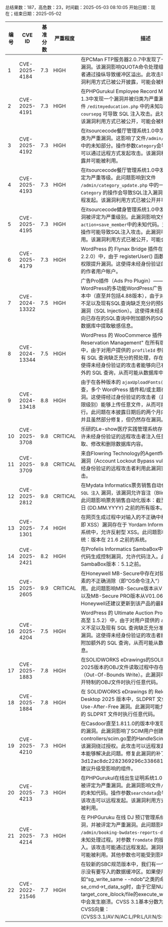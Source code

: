 总结果数：187，高危数：23，时间戳：2025-05-03 08:10:05
开始日期：现在；结束日期：2025-05-02

| 编号 | CVE ID | 基准分数 | 严重程度 | 描述 | 参考文献 |
|-----|--------|------------|----------|-------------|------------|
| 1 | CVE-2025-4184 | 7.3  | HIGH | 在PCMan FTP服务器2.0.7中发现了一个被归类为严重的漏洞。该漏洞影响QUOTA命令处理组件的未知代码。攻击者通过操纵导致缓冲区溢出。此攻击可以远程发起。该漏洞利用方式已被公开披露，可能会被利用。 | [1]https://fitoxs.com/exploit/exploit-81dc9bdb52d04dc20036dbd8313ed055.txt<br>[2]https://vuldb.com/?ctiid.306802<br>[3]https://vuldb.com/?id.306802<br>[4]https://vuldb.com/?submit.561145 |
| 2 | CVE-2025-4191 | 7.3  | HIGH | 在PHPGurukul Employee Record Management System 1.3中发现一个漏洞并被归类为严重漏洞。该漏洞影响了文件 `/editmyeducation.php` 中的未知功能。操作参数 `coursepg` 可导致 SQL 注入攻击。此攻击可以远程发起。该漏洞利用方式已被公开，可能会被利用。 | [1]https://github.com/ideal-valli/myCVE/issues/3<br>[2]https://phpgurukul.com/<br>[3]https://vuldb.com/?ctiid.306805<br>[4]https://vuldb.com/?id.306805<br>[5]https://vuldb.com/?submit.561816<br>[6]https://github.com/ideal-valli/myCVE/issues/3 |
| 3 | CVE-2025-4192 | 7.3  | HIGH | 在itsourcecode餐厅管理系统1.0中发现一个漏洞，已被归类为严重漏洞。这影响了文件`/admin/category_save.php`中的未知部分。操作参数`Category`会导致SQL注入漏洞。可以通过远程方式发起攻击。该漏洞利用方式已被公开披露并可能被利用。 | [1]https://github.com/ARPANET-cybersecurity/vuldb/issues/4<br>[2]https://itsourcecode.com/<br>[3]https://vuldb.com/?ctiid.306807<br>[4]https://vuldb.com/?id.306807<br>[5]https://vuldb.com/?submit.561838<br>[6]https://github.com/XuepengZhao-insp/vuldb/issues/4 |
| 4 | CVE-2025-4193 | 7.3  | HIGH | 在itsourcecode餐厅管理系统1.0中发现一个漏洞，并被评定为严重等级。此问题影响到文件 `/admin/category_update.php` 中的一些未知功能。对参数 `Category` 的操作会导致SQL注入漏洞。该攻击可能通过远程发起。该漏洞利用方式已被公开并可能被利用。 | [1]https://github.com/ARPANET-cybersecurity/vuldb/issues/5<br>[2]https://itsourcecode.com/<br>[3]https://vuldb.com/?ctiid.306806<br>[4]https://vuldb.com/?id.306806<br>[5]https://vuldb.com/?submit.561849<br>[6]https://github.com/XuepengZhao-insp/vuldb/issues/5 |
| 5 | CVE-2025-4195 | 7.3  | HIGH | 在itsourcecode健身管理系统1.0中发现了一个漏洞，该漏洞被评定为严重级别。此漏洞影响文件`/ajax.php?action=save_member`中的未知代码。对参数`umember_id`的操作可能导致SQL注入攻击。此漏洞可以通过远程方式利用。该漏洞利用方式已被公开，可能会被攻击者使用。 | [1]https://github.com/ARPANET-cybersecurity/vuldb/issues/6<br>[2]https://itsourcecode.com/<br>[3]https://vuldb.com/?ctiid.306808<br>[4]https://vuldb.com/?id.306808<br>[5]https://vuldb.com/?submit.561876<br>[6]https://github.com/XuepengZhao-insp/vuldb/issues/6 |
| 6 | CVE-2025-4179 | 7.3  | HIGH | WordPress 的 Flynax Bridge 插件在所有版本（直至 2.2.0）中，由于 registerUser() 函数缺少能力检查，存在权限提升漏洞。这使得未经身份验证的攻击者能够注册新的作者用户帐户。 | [1]https://plugins.trac.wordpress.org/browser/flynax-bridge/trunk/src/API.php#L288<br>[2]https://www.wordfence.com/threat-intel/vulnerabilities/id/a2447cf4-0261-4ef2-98ec-98fa02dc8b87?source=cve |
| 7 | CVE-2024-13322 | 7.5  | HIGH | 广告Pro插件（Ads Pro Plugin）—— 一款适用于WordPress的多功能WordPress广告管理插件，在所有版本中（直至并包括4.88版本），由于对用户提供的参数过滤不足以及现有SQL查询缺乏充分的预处理，存在SQL注入漏洞（SQL Injection）。这使得未经身份验证的攻击者能够向已存在的SQL查询中附加额外的SQL查询，从而可能从数据库中提取敏感信息。 | [1]https://codecanyon.net/item/ads-pro-plugin-multipurpose-wordpress-advertising-manager/10275010<br>[2]https://www.wordfence.com/threat-intel/vulnerabilities/id/3bcb60a8-220f-45a4-a9a9-10f64acf470c?source=cve |
| 8 | CVE-2024-13344 | 7.5  | HIGH | WordPress 的 WooCommerce 插件 "Advance Seat Reservation Management" 在所有版本（最高至 3.3）中，由于对用户提供的 `profileId` 参数处理不当以及对现有 SQL 查询缺乏充分的预处理，存在 SQL 注入漏洞。这使得未经身份验证的攻击者能够向已有的 SQL 查询附加额外的 SQL 查询，从而可能从数据库中提取敏感信息。 | [1]https://codecanyon.net/item/advance-seat-reservation-management-for-woocommerce/19984266<br>[2]https://www.wordfence.com/threat-intel/vulnerabilities/id/35acdb85-e463-46b1-aea7-a6d4c3581499?source=cve |
| 9 | CVE-2024-13418 | 8.8  | HIGH | 由于在各种版本的 `ajaxUploadFonts()` 函数中缺少能力检查，多个 WordPress 插件和/或主题存在任意文件上传漏洞。这使得经过身份验证的攻击者（具有订阅者及以上权限级别）能够上传任意文件，从而可能导致远程代码执行。此问题在本披露日期后的两个月内已上报给 Envato，并且虽然部分修复，但仍然存在漏洞。 | [1]https://themeforest.net/item/beyot-wordpress-real-estate-theme/19514964<br>[2]https://www.wordfence.com/threat-intel/vulnerabilities/id/bced4547-3264-43dc-8bb1-89a06f74ccbd?source=cve |
| 10 | CVE-2025-3708 | 9.8  | CRITICAL | 乐研的Le-show医疗实践管理系统存在SQL注入漏洞，允许未经身份验证的远程攻击者注入任意SQL命令，从而读取、修改和删除数据库内容。 | [1]https://www.twcert.org.tw/en/cp-139-10086-dbfd0-2.html<br>[2]https://www.twcert.org.tw/tw/cp-132-10085-69e16-1.html |
| 11 | CVE-2025-3709 | 9.8  | CRITICAL | 来自Flowring Technology的Agentflow存在账户锁定绕过漏洞（Account Lockout Bypass vulnerability），允许未经身份验证的远程攻击者利用此漏洞实施密码暴力破解攻击。 | [1]https://www.twcert.org.tw/en/cp-139-10090-112f7-2.html<br>[2]https://www.twcert.org.tw/tw/cp-132-10091-12462-1.html |
| 12 | CVE-2025-2812 | 9.8  | CRITICAL | 在Mydata Informatics票务销售自动化系统中存在一个 `SQL 注入` 漏洞，该漏洞允许盲注（Blind SQL Injection）。此问题影响票务销售自动化版本：截至 2025 年 03 月 04 日 (DD.MM.YYYY) 之前的所有版本。 | [1]https://www.usom.gov.tr/bildirim/tr-25-0099 |
| 13 | CVE-2025-1301 | 7.4  | HIGH | 在网页生成过程中对输入的不正确中和（跨站脚本攻击，即 XSS）漏洞存在于 Yordam Informatics 图书馆自动化系统中，允许反射型 XSS。此问题影响图书馆自动化系统：版本在 21.6 之前的系统。 | [1]https://www.usom.gov.tr/bildirim/tr-25-0100 |
| 14 | CVE-2025-2421 | 8.2  | HIGH | 在Profelis Informatics SambaBox中存在`代码注入`的不正确代码生成控制漏洞，允许代码注入。此问题影响SambaBox版本：5.1之前。 | [1]https://sambabox.io/2025/04/14/version-5-1/<br>[2]https://www.usom.gov.tr/bildirim/tr-25-0101 |
| 15 | CVE-2025-2605 | 9.9  | CRITICAL | 在Honeywell MB-Secure中存在对操作系统命令中特殊元素的不正确消除（即“OS命令注入”）漏洞，这允许权限滥用。此问题影响MB-Secure版本从V11.04到V12.53之前以及MB-Secure PRO版本从V01.06到V03.09之前。Honeywell还建议更新到该产品的最新版本。 | [1]https://www.honeywell.com/us/en/product-security#security-notices |
| 16 | CVE-2025-4204 | 7.5  | HIGH | WordPress 的 Ultimate Auction Pro 插件在所有版本（最高至 1.5.2）中，由于对用户提供的 `auction_id` 参数的转义不足以及现有 SQL 查询缺乏充分准备，存在 SQL 注入漏洞。这使得未经身份验证的攻击者能够向已存在的查询附加额外的 SQL 查询，从而可能从数据库中提取敏感信息。 | [1]https://auctionplugin.net/changelog/ultimate-woo-auction-pro/<br>[2]https://www.wordfence.com/threat-intel/vulnerabilities/id/e492029d-6613-4881-b986-9fe14cb2cf74?source=cve |
| 17 | CVE-2025-1883 | 7.8  | HIGH | 在SOLIDWORKS eDrawings的SOLIDWORKS Desktop 2025版本的OBJ文件读取过程中存在越界写入漏洞（Out-Of-Bounds Write）。此漏洞可能允许攻击者在打开特制的OBJ文件时执行任意代码。 | [1]https://www.3ds.com/vulnerability/advisories |
| 18 | CVE-2025-1884 | 7.8  | HIGH | 在 SOLIDWORKS eDrawings 的 Release SOLIDWORKS Desktop 2025 版本中，SLDPRT 文件读取过程中存在 Use-After-Free 漏洞。此漏洞可能允许攻击者在打开特制的 SLDPRT 文件时执行任意代码。 | [1]https://www.3ds.com/vulnerability/advisories |
| 19 | CVE-2025-4210 | 7.3  | HIGH | 在Casdoor直至1.811.0的版本中发现了一个被归类为关键的漏洞。此漏洞影响了SCIM用户创建端点组件中文件controllers/scim.go里的HandleScim函数。攻击者可通过该漏洞绕过授权。此攻击可以远程发起。升级到1.812.0版本能够解决此问题。修复此漏洞的补丁名称为3d12ac8dc2282369296c3386815c00a06c6a92fe。建议升级受影响的组件。 | [1]https://github.com/casdoor/casdoor/commit/3d12ac8dc2282369296c3386815c00a06c6a92fe<br>[2]https://github.com/casdoor/casdoor/releases/tag/v1.812.0<br>[3]https://vuldb.com/?ctiid.307180<br>[4]https://vuldb.com/?id.307180<br>[5]https://vuldb.com/?submit.556201 |
| 20 | CVE-2025-4213 | 7.3  | HIGH | 在PHPGurukul在线出生证明系统1.0中发现一个漏洞，并被评定为严重漏洞。此漏洞影响文件`/admin/search.php`中的未知代码。操作参数`searchdata`会导致SQL注入漏洞。该攻击可以远程发起。该漏洞利用方式已被公开，可能会被利用。 | [1]https://github.com/LoovvvE18/CVE/issues/1<br>[2]https://phpgurukul.com/<br>[3]https://vuldb.com/?ctiid.307192<br>[4]https://vuldb.com/?id.307192<br>[5]https://vuldb.com/?submit.562291 |
| 21 | CVE-2025-4214 | 7.3  | HIGH | 在 PHPGuruku 在线 DJ 预订管理系统 1.0 中发现一个漏洞，并被评定为严重漏洞。此问题影响到文件 `/admin/booking-bwdates-reports-details.php` 中的一些未知处理过程。对参数 `fromdate` 的操作可导致 SQL 注入。该攻击可能通过远程发起。漏洞利用已被公开披露并可能被利用。其他参数也可能受到影响。 | [1]https://github.com/LoovvvE18/CVE/issues/2<br>[2]https://vuldb.com/?ctiid.307193<br>[3]https://vuldb.com/?id.307193<br>[4]https://vuldb.com/?submit.562295 |
| 22 | CVE-2022-21546 | 7.7  | HIGH | 在较新的SBC规范版本中，我们有一个NDOB位，用于指示没有要写入的数据缓冲区。如果使用诸如“sg_write_same --ndob”之类的命令设置此位，在访问se_cmd->t_data_sg时，由于它是NULL，我们在target_core_iblock/file的execute_write_same处理程序中会发生崩溃。CVSS 3.1基本分数为7.7（可用性影响）。CVSS向量：(CVSS:3.1/AV:N/AC:L/PR:L/UI:N/S:C/C:N/I:N/A:H)。 | [1]https://git.kernel.org/linus/ccd3f449052449a917a3e577d8ba0368f43b8f29<br>[2]https://linux.oracle.com/cve/CVE-2022-21546.html<br>[3]https://lore.kernel.org/all/20220628022325.14627-2-michael.christie@oracle.com/ |